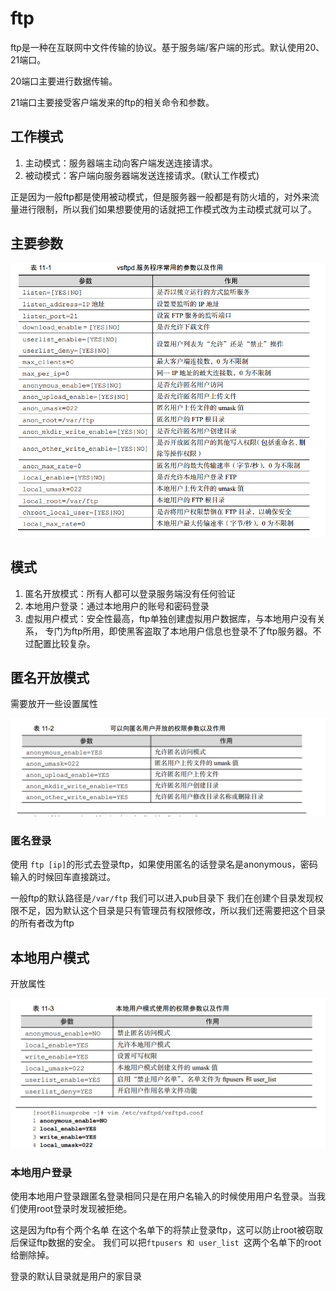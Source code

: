 # ftp
  ftp是一种在互联网中文件传输的协议。基于服务端/客户端的形式。默认使用20、21端口。

  20端口主要进行数据传输。

  21端口主要接受客户端发来的ftp的相关命令和参数。

## 工作模式
  1. 主动模式：服务器端主动向客户端发送连接请求。
  2. 被动模式：客户端向服务器端发送连接请求。(默认工作模式)

  正是因为一般ftp都是使用被动模式，但是服务器一般都是有防火墙的，对外来流量进行限制，所以我们如果想要使用的话就把工作模式改为主动模式就可以了。

## 主要参数

![](img/vsftpd.png)

## 模式
 1. 匿名开放模式：所有人都可以登录服务端没有任何验证
 2. 本地用户登录：通过本地用户的账号和密码登录
 3. 虚拟用户模式：安全性最高，ftp单独创建虚拟用户数据库，与本地用户没有关系，
 专门为ftp所用，即使黑客盗取了本地用户信息也登录不了ftp服务器。不过配置比较复杂。

## 匿名开放模式
  需要放开一些设置属性

  ![](img/ftp开放匿名权限.png)

### 匿名登录
  使用 `ftp [ip]`的形式去登录ftp，如果使用匿名的话登录名是anonymous，密码输入的时候回车直接跳过。

  一般ftp的默认路径是`/var/ftp` 我们可以进入pub目录下 我们在创建个目录发现权限不足，因为默认这个目录是只有管理员有权限修改，所以我们还需要把这个目录的所有者改为ftp

## 本地用户模式
  开放属性

  ![](img/ftp开放本地.png)

### 本地用户登录
  使用本地用户登录跟匿名登录相同只是在用户名输入的时候使用用户名登录。当我们使用root登录时发现被拒绝。

  这是因为ftp有个两个名单 在这个名单下的将禁止登录ftp，这可以防止root被窃取后保证ftp数据的安全。
  我们可以把`ftpusers 和 user_list `这两个名单下的root给删除掉。

  登录的默认目录就是用户的家目录